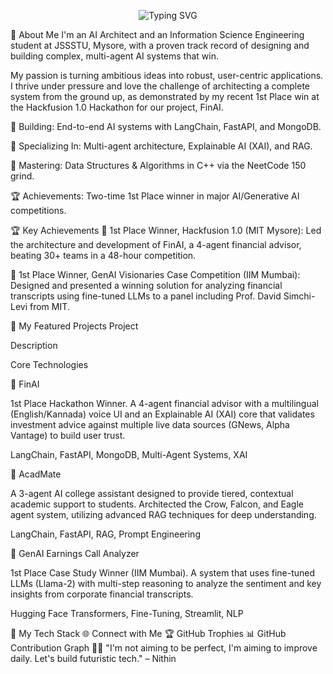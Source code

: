 <!-- Banner -->

<p align="center">
<img src="https://www.google.com/search?q=https://readme-typing-svg.demolab.com%3Ffont%3DFira%2BCode%26size%3D24%26pause%3D1000%26color%3D00FFAB%26center%3Dtrue%26vCenter%3Dtrue%26width%3D700%26lines%3DHey%252C%2BI%27m%2BNithin%2BG!%3BAI%2BArchitect%2B%257C%2BHackathon%2BWinner%3BLet%27s%2Bbuild%2Bsomething%2Bgreat%2Btogether!" alt="Typing SVG" />
</p>

👋 About Me
I'm an AI Architect and an Information Science Engineering student at JSSSTU, Mysore, with a proven track record of designing and building complex, multi-agent AI systems that win.

My passion is turning ambitious ideas into robust, user-centric applications. I thrive under pressure and love the challenge of architecting a complete system from the ground up, as demonstrated by my recent 1st Place win at the Hackfusion 1.0 Hackathon for our project, FinAI.

🚀 Building: End-to-end AI systems with LangChain, FastAPI, and MongoDB.

🤖 Specializing In: Multi-agent architecture, Explainable AI (XAI), and RAG.

🧠 Mastering: Data Structures & Algorithms in C++ via the NeetCode 150 grind.

🏆 Achievements: Two-time 1st Place winner in major AI/Generative AI competitions.

🏆 Key Achievements
🥇 1st Place Winner, Hackfusion 1.0 (MIT Mysore): Led the architecture and development of FinAI, a 4-agent financial advisor, beating 30+ teams in a 48-hour competition.

🥇 1st Place Winner, GenAI Visionaries Case Competition (IIM Mumbai): Designed and presented a winning solution for analyzing financial transcripts using fine-tuned LLMs to a panel including Prof. David Simchi-Levi from MIT.

🚀 My Featured Projects
Project

Description

Core Technologies

🥇 FinAI

1st Place Hackathon Winner. A 4-agent financial advisor with a multilingual (English/Kannada) voice UI and an Explainable AI (XAI) core that validates investment advice against multiple live data sources (GNews, Alpha Vantage) to build user trust.

LangChain, FastAPI, MongoDB, Multi-Agent Systems, XAI

🤖 AcadMate

A 3-agent AI college assistant designed to provide tiered, contextual academic support to students. Architected the Crow, Falcon, and Eagle agent system, utilizing advanced RAG techniques for deep understanding.

LangChain, FastAPI, RAG, Prompt Engineering

💸 GenAI Earnings Call Analyzer

1st Place Case Study Winner (IIM Mumbai). A system that uses fine-tuned LLMs (Llama-2) with multi-step reasoning to analyze the sentiment and key insights from corporate financial transcripts.

Hugging Face Transformers, Fine-Tuning, Streamlit, NLP

🧰 My Tech Stack
🌐 Connect with Me
🏆 GitHub Trophies
📊 GitHub Contribution Graph
🧑‍🎓 "I'm not aiming to be perfect, I'm aiming to improve daily. Let's build futuristic tech." – Nithin
